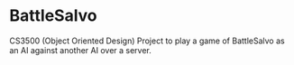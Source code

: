 # BattleSalvo
CS3500 (Object Oriented Design) Project to play a game of BattleSalvo as an AI against another AI over a server.
